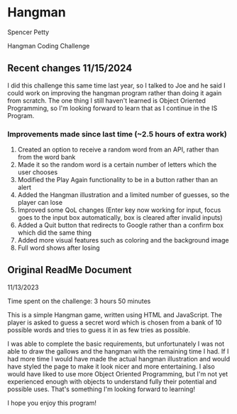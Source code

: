 # Hangman
Spencer Petty

Hangman Coding Challenge


## Recent changes 11/15/2024
I did this challenge this same time last year, so I talked to Joe and he said I could work on improving the hangman program rather than doing it again from scratch.
The one thing I still haven't learned is Object Oriented Programming, so I'm looking forward to learn that as I continue in the IS Program.

### Improvements made since last time (~2.5 hours of extra work)
1. Created an option to receive a random word from an API,
rather than from the word bank 
2. Made it so the random word is a certain number of letters which the user chooses
3. Modified the Play Again functionality to be in a button rather than an alert
4. Added the Hangman illustration and a limited number of guesses, so the player can lose
5. Improved some QoL changes (Enter key now working for input, focus goes to the input box automatically, box is cleared after invalid inputs)
6. Added a Quit button that redirects to Google rather than a confirm box which did the same thing
7. Added more visual features such as coloring and the background image
8. Full word shows after losing

## Original ReadMe Document

11/13/2023

Time spent on the challenge: 3 hours 50 minutes

This is a simple Hangman game, written using HTML and JavaScript. The player is asked to guess a secret word which is chosen from a bank of 10 possible words and tries to guess it in as few tries as possible.

I was able to complete the basic requirements, but unfortunately I was not able to draw the gallows and the hangman with the remaining time I had. If I had more time I would have made the actual hangman illustration and would have styled the page to make it look nicer and more entertaining. I also would have liked to use more Object Oriented Programming, but I'm not yet experienced enough with objects to understand fully their potential and possible uses. That's something I'm looking forward to learning!

I hope you enjoy this program!
